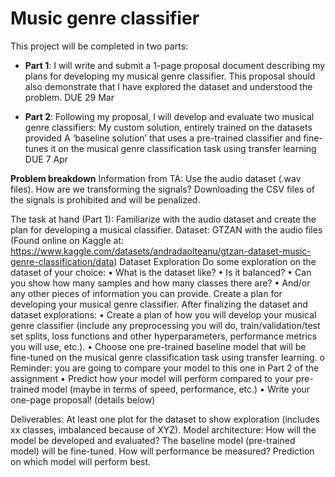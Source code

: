 # Music genre classifier

This project will be completed in two parts:

* **Part 1**: I will write and submit a 1-page proposal document describing my plans for developing my musical genre classifier. This proposal should also demonstrate that I have explored the dataset and understood the problem. DUE 29 Mar

* **Part 2**: Following my proposal,  I will develop and evaluate two musical genre classifiers:
My custom solution, entirely trained on the datasets provided
A ‘baseline solution’ that uses a pre-trained classifier and fine-tunes it on the musical genre classification task using transfer learning
DUE 7 Apr


**Problem breakdown**
Information from TA: Use the audio dataset (.wav files). How are we transforming the signals? Downloading the CSV files of the signals is prohibited and will be penalized. 

The task at hand (Part 1): Familiarize with the audio dataset and create the plan for developing a musical classifier. 
Dataset: GTZAN with the audio files (Found online on Kaggle at: https://www.kaggle.com/datasets/andradaolteanu/gtzan-dataset-music-genre-classification/data)
Dataset Exploration
Do some exploration on the dataset of your choice:
•    What is the dataset like?
•    Is it balanced?
•    Can you show how many samples and how many classes there are?
•    And/or any other pieces of information you can provide.
Create a plan for developing your musical genre classifier.
After finalizing the dataset and dataset explorations:
•    Create a plan of how you will develop your musical genre classifier (include any preprocessing you will do, train/validation/test set splits, loss functions and other hyperparameters, performance metrics you will use, etc.).
•    Choose one pre-trained baseline model that will be fine-tuned on the musical genre classification task using transfer learning.
o    Reminder: you are going to compare your model to this one in Part 2 of the assignment
•    Predict how your model will perform compared to your pre-trained model (maybe in terms of speed, performance, etc.)
•    Write your one-page proposal! (details below)


Deliverables:
At least one plot for the dataset to show exploration (includes xx classes, imbalanced because of XYZ). 
Model architecture: How will the model be developed and evaluated? 
The baseline model (pre-trained model) will be fine-tuned.
How will performance be measured? Prediction on which model will perform best.  
